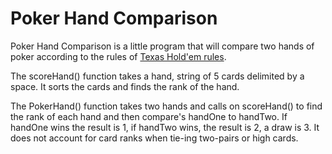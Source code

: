 # **Poker Hand Comparison**

Poker Hand Comparison is a little program that will compare two hands of poker according to the rules of [Texas Hold'em rules](https://en.wikipedia.org/wiki/Texas_hold_%27em#Hand_values).

The scoreHand() function takes a hand, string of 5 cards delimited by a space. It sorts the cards and finds the rank of the hand. 

The PokerHand() function takes two hands and calls on scoreHand() to find the rank of each hand and then compare's handOne to handTwo. If handOne wins the result is 1, if handTwo wins, the result is 2, a draw is 3. It does not account for card ranks when tie-ing two-pairs or high cards.
